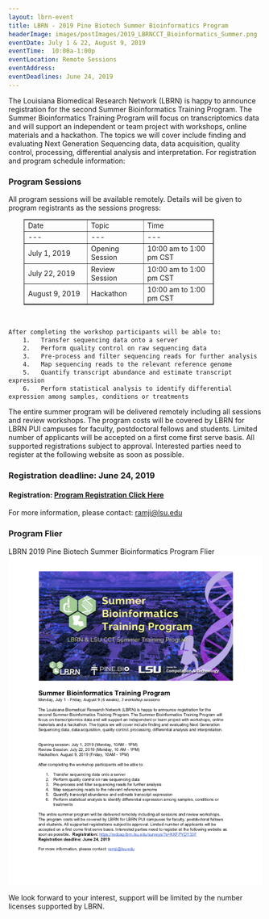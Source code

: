 ```yaml
---
layout: lbrn-event
title: LBRN - 2019 Pine Biotech Summer Bioinformatics Program
headerImage: images/postImages/2019_LBRNCCT_Bioinformatics_Summer.png
eventDate: July 1 & 22, August 9, 2019
eventTime:  10:00a-1:00p
eventLocation: Remote Sessions
eventAddress: 
eventDeadlines: June 24, 2019
---
```

<p>The Louisiana Biomedical Research Network (LBRN) is happy to announce registration for the second Summer Bioinformatics Training Program. The Summer Bioinformatics Training Program will focus on transcriptomics data and will support an independent or team project with workshops, online materials and a hackathon. The topics we will cover include finding and evaluating Next Generation Sequencing data, data acquisition, quality control, processing, differential analysis and interpretation. For registration and program schedule information:</p>

### Program Sessions

<p>All program sessions will be available remotely. Details will be given to program registrants as the sessions progress:</p>

<p><table style="border-collapse: collapse; width: 75%; margin-left: 30px;" border="1">
<tbody>
<tr>
<td>Date</td>
<td>Topic</td>
<td>Time</td>
</tr>
<tr>
<td>---</td>
<td>---</td>
<td>---</td>
</tr>
<tr>
<td style="width: 33.3333%; height: 24px;">July 1, 2019</td>
<td>Opening Session</td>
<td>10:00 am to 1:00 pm CST</td>
</tr>
<tr>
<td>July 22, 2019</td>
<td>Review Session</td>
<td>10:00 am to 1:00 pm CST</td>
</tr>
<tr>
<td>August 9, 2019</td>
<td>Hackathon</td>
<td>10:00 am to 1:00 pm CST</td>
</tr>
</tbody>
</table></p>

<br>

	After completing the workshop participants will be able to:  
 		1.   Transfer sequencing data onto a server  
 		2.   Perform quality control on raw sequencing data  
 		3.   Pre-process and filter sequencing reads for further analysis  
 		4.   Map sequencing reads to the relevant reference genome  
 		5.   Quantify transcript abundance and estimate transcript expression  
 		6.   Perform statistical analysis to identify differential expression among samples, conditions or treatments  


The entire summer program will be delivered remotely including all sessions and review workshops. The program costs will be covered by LBRN for LBRN PUI campuses for faculty, postdoctoral fellows and students. Limited number of applicants will be accepted on a first come first serve basis. All supported registrations subject to approval. Interested parties need to register at the following website as soon as possible.


### Registration deadline: June 24, 2019

#### Registration: <a href="https://redcap.lbrn.lsu.edu/surveys/?s=KKFPYDY33F">Program Registration Click Here</a>

For more information, please contact: <A HREF="mailto:ramji@lsu.edu">ramji@lsu.edu</A>

### Program Flier
<section class="important" style="overflow: hidden;">
LBRN 2019 Pine Biotech Summer Bioinformatics Program Flier<a href="/downloads/2019_LBRNCCT_Bioinformatics_Summer_Program_v2.pdf" class="float callout"><img src="/images/2019_LBRNCCT_Bioinformatics_Summer_Program_v2.png" alt="LBRN 2019 Pine Biotech Summer Bioinformatics Program PDF"></a>
</section>

<p>We look forward to your interest, support will be limited by the number licenses supported by LBRN.</p>
